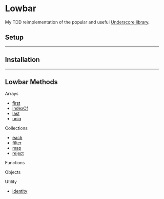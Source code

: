 # Lowbar

My TDD reimplementation of the popular and useful [Underscore library](http://underscorejs.org/).

## Setup

___

##  Installation

___

## Lowbar Methods

Arrays
* [first](http://underscorejs.org/#first)
* [indexOf](http://underscorejs.org/#indexOf)
* [last](http://underscorejs.org/#last)
* [uniq](http://underscorejs.org/#uniq)


Collections
* [each](http://underscorejs.org/#each)
* [filter](http://underscorejs.org/#filter)
* [map](http://underscorejs.org/#map)
* [reject](http://underscorejs.org/#reject)


Functions


Objects


Utility
* [identity](http://underscorejs.org/#identity)
